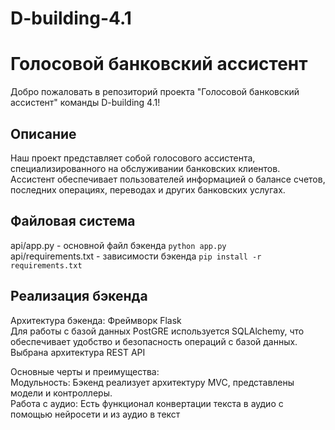 # D-building-4.1
# Голосовой банковский ассистент

Добро пожаловать в репозиторий проекта "Голосовой банковский ассистент" команды D-building 4.1! 

## Описание

Наш проект представляет собой голосового ассистента, специализированного на обслуживании банковских клиентов. Ассистент обеспечивает пользователей информацией о балансе счетов, последних операциях, переводах и других банковских услугах.

## Файловая система

api/app.py - основной файл бэкенда
`python app.py`  
api/requirements.txt - зависимости бэкенда
`pip install -r requirements.txt`  

## Реализация бэкенда

Архитектура бэкенда:
Фреймворк Flask  
Для работы с базой данных PostGRE используется SQLAlchemy, что обеспечивает удобство и безопасность операций с базой данных.  
Выбрана архитектура REST API  

Основные черты и преимущества:  
Модульность: Бэкенд реализует архитектуру MVC, представлены модели и контроллеры.  
Работа с аудио: Есть функционал конвертации текста в аудио с помощью нейросети и из аудио в текст  
